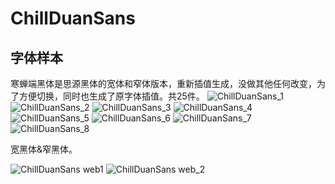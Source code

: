 # ChillDuanSans
## 字体样本
寒蝉端黑体是思源黑体的宽体和窄体版本，重新插值生成，没做其他任何改变，为了方便切换，同时也生成了原字体插值。共25件。
![ChillDuanSans_1](https://github.com/Warren2060/ChillDuanSans/assets/87366329/8b5ed5ee-63d2-4cb5-8965-da5087f62e8a)
![ChillDuanSans_2](https://github.com/Warren2060/ChillDuanSans/assets/87366329/c224608c-36a4-4c72-9512-0c2f84b71a1f)
![ChillDuanSans_3](https://github.com/Warren2060/ChillDuanSans/assets/87366329/66496475-2dd1-4bfa-8d3b-290065296ee0)
![ChillDuanSans_4](https://github.com/Warren2060/ChillDuanSans/assets/87366329/b55d85d4-f23b-4392-bac0-e107731491cb)
![ChillDuanSans_5](https://github.com/Warren2060/ChillDuanSans/assets/87366329/2d604e74-1802-4978-9cb5-53e99be5aefb)
![ChillDuanSans_6](https://github.com/Warren2060/ChillDuanSans/assets/87366329/9b7c79f7-c70b-4bad-9084-b07a15188c72)
![ChillDuanSans_7](https://github.com/Warren2060/ChillDuanSans/assets/87366329/d6b5d799-e582-4d83-9cc0-696e7952a78e)
![ChillDuanSans_8](https://github.com/Warren2060/ChillDuanSans/assets/87366329/76c8454e-e266-43f1-ac08-6b09085441d6)

宽黑体&amp;窄黑体。

![ChillDuanSans web1](https://github.com/Warren2060/ChillDuanSans/assets/87366329/f2da4634-ab01-4e95-b133-38a83c4b2df0)
![ChillDuanSans web_2](https://github.com/Warren2060/ChillDuanSans/assets/87366329/a4449059-a068-48ec-b9cb-43c966e6f01b)
